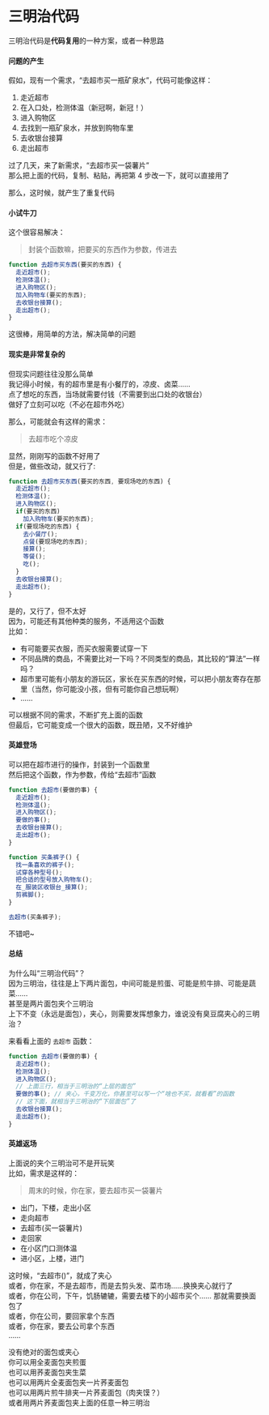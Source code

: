 # 三明治代码
三明治代码是**代码复用**的一种方案，或者一种思路  

#### 问题的产生
假如，现有一个需求，“去超市买一瓶矿泉水”，代码可能像这样：
1. 走近超市
2. 在入口处，检测体温（新冠啊，新冠！）
3. 进入购物区
4. 去找到一瓶矿泉水，并放到购物车里
5. 去收银台接算
6. 走出超市

过了几天，来了新需求，“去超市买一袋薯片”  
那么把上面的代码，复制、粘贴，再把第 4 步改一下，就可以直接用了

那么，这时候，就产生了重复代码  

#### 小试牛刀
这个很容易解决：
> 封装个函数嘛，把要买的东西作为参数，传进去

``` js
function 去超市买东西(要买的东西) {
  走近超市();
  检测体温();
  进入购物区();
  加入购物车(要买的东西);
  去收银台接算();
  走出超市();
}
```
这很棒，用简单的方法，解决简单的问题

#### 现实是非常复杂的
但现实问题往往没那么简单  
我记得小时候，有的超市里是有小餐厅的，凉皮、卤菜……  
点了想吃的东西，当场就需要付钱（不需要到出口处的收银台）  
做好了立刻可以吃（不必在超市外吃）  

那么，可能就会有这样的需求：
> 去超市吃个凉皮

显然，刚刚写的函数不好用了  
但是，做些改动，就又行了:
``` js
function 去超市买东西(要买的东西, 要现场吃的东西) {
  走近超市();
  检测体温();
  进入购物区();
  if(要买的东西)
    加入购物车(要买的东西);
  if(要现场吃的东西) {
    去小餐厅();
    点餐(要现场吃的东西);
    接算();
    等餐();
    吃();
  }
  去收银台接算();
  走出超市();
}
```

是的，又行了，但不太好  
因为，可能还有其他种类的服务，不适用这个函数  
比如：
+ 有可能要买衣服，而买衣服需要试穿一下
+ 不同品牌的商品，不需要比对一下吗？不同类型的商品，其比较的“算法”一样吗？
+ 超市里可能有小朋友的游玩区，家长在买东西的时候，可以把小朋友寄存在那里（当然，你可能没小孩，但有可能你自己想玩啊）
+ ……

可以根据不同的需求，不断扩充上面的函数  
但最后，它可能变成一个很大的函数，既丑陋，又不好维护

#### 英雄登场
可以把在超市进行的操作，封装到一个函数里  
然后把这个函数，作为参数，传给“去超市”函数  
``` js
function 去超市(要做的事) {
  走近超市();
  检测体温();
  进入购物区();
  要做的事();
  去收银台接算();
  走出超市();
}

function 买条裤子() {
  找一条喜欢的裤子();
  试穿各种型号();
  把合适的型号放入购物车();
  在_服装区收银台_接算();
  剪裤脚();
}

去超市(买条裤子);
```
不错吧~

#### 总结
为什么叫“三明治代码”？  
因为三明治，往往是上下两片面包，中间可能是煎蛋、可能是煎牛排、可能是蔬菜……  
甚至是两片面包夹个三明治  
上下不变（永远是面包），夹心，则需要发挥想象力，谁说没有臭豆腐夹心的三明治？  

来看看上面的 ```去超市``` 函数：
``` js
function 去超市(要做的事) {
  走近超市();
  检测体温();
  进入购物区();
  // 上面三行，相当于三明治的“上层的面包”
  要做的事(); // 夹心，千变万化，你甚至可以写一个“啥也不买，就看看”的函数
  // 这下面，就相当于三明治的“下层面包”了
  去收银台接算();
  走出超市();
}
```

#### 英雄返场
上面说的夹个三明治可不是开玩笑  
比如，需求是这样的：
> 周末的时候，你在家，要去超市买一袋薯片

+ 出门，下楼，走出小区
+ 走向超市
+ 去超市(买一袋薯片)
+ 走回家
+ 在小区门口测体温
+ 进小区，上楼，进门

这时候，“去超市()”，就成了夹心  
或者，你在家，不是去超市，而是去剪头发、菜市场……换换夹心就行了  
或者，你在公司，下午，饥肠辘辘，需要去楼下的小超市买个……  那就需要换面包了  
或者，你在公司，要回家拿个东西  
或者，你在家，要去公司拿个东西  
……

没有绝对的面包或夹心  
你可以用全麦面包夹煎蛋  
也可以用荞麦面包夹生菜  
也可以用两片全麦面包夹一片荞麦面包  
也可以用两片煎牛排夹一片荞麦面包（肉夹馍？）  
或者用两片荞麦面包夹上面的任意一种三明治  